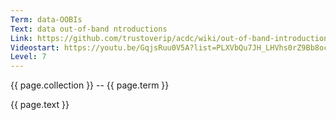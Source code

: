 ```yaml
---
Term: data-OOBIs
Text: data out-of-band ntroductions
Link: https://github.com/trustoverip/acdc/wiki/out-of-band-introduction-(OOBI)
Videostart: https://youtu.be/GqjsRuu0V5A?list=PLXVbQu7JH_LHVhs0rZ9Bb8ocyKlPljkaG&t=53m48s
Level: 7
---
```


{{ page.collection }} -- {{ page.term }}

   {{ page.text }}

